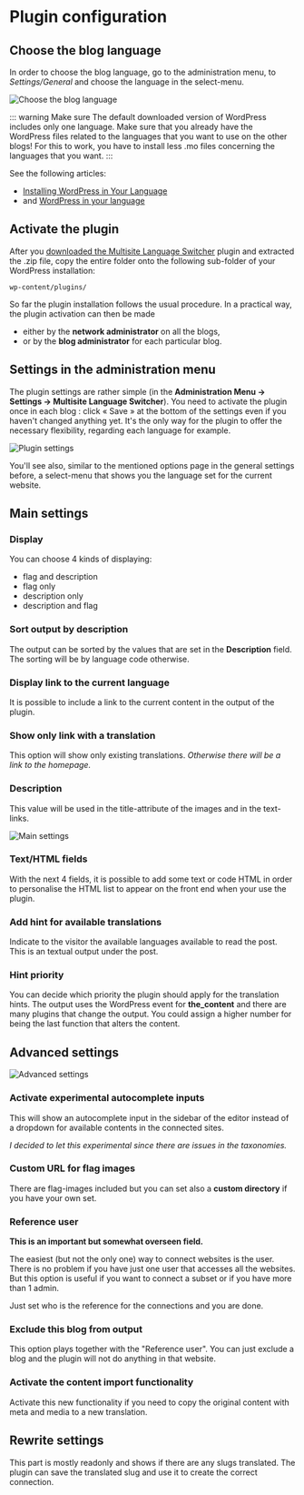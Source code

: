 # Plugin configuration

## Choose the blog language

In order to choose the blog language, go to the administration menu, to *Settings/General* and choose the language in the select-menu.

![Choose the blog language](/images/select-language.png)

::: warning Make sure
The default downloaded version of WordPress includes only one language. Make sure that you already have the WordPress files related to the languages that you want to use on the other blogs! For this to work, you have to install less .mo files concerning the languages that you want.
:::

See the following articles:

-  [Installing WordPress in Your Language](http://codex.wordpress.org/Installing_WordPress_in_Your_Language)​
-  and [WordPress in your language](http://codex.wordpress.org/WordPress_in_Your_Language)​

## Activate the plugin

After you [downloaded the Multisite Language Switcher](https://wordpress.org/plugins/multisite-language-switcher/) plugin and extracted the .zip file, copy the entire folder onto the following sub-folder of your WordPress installation:

    wp-content/plugins/

So far the plugin installation follows the usual procedure. In a practical way, the plugin activation can then be made

-  either by the **network administrator** on all the blogs,
-  or by the **blog administrator** for each particular blog.

## Settings in the administration menu

The plugin settings are rather simple (in the **Administration Menu -> Settings -> Multisite Language Switcher**). You need to activate the plugin once in each blog : click « Save » at the bottom of the settings even if you haven't changed anything yet. It's the only way for the plugin to offer the necessary flexibility, regarding each language for example.

![Plugin settings](/images/language-settings.png)

You'll see also, similar to the mentioned options page in the general settings before, a select-menu that shows you the language set for the current website.

## Main settings

### Display

You can choose 4 kinds of displaying:

-  flag and description
-  flag only
-  description only
-  description and flag

### Sort output by description

The output can be sorted by the values that are set in the **Description** field. The sorting will be by language code otherwise.

### Display link to the current language

It is possible to include a link to the current content in the output of the plugin.

### Show only link with a translation

This option will show only existing translations. *Otherwise there will be a link to the homepage.*

### Description

This value will be used in the title-attribute of the images and in the text-links. 

![Main settings](/images/main-settings.png)

### Text/HTML fields

With the next 4 fields, it is possible to add some text or code HTML in order to personalise the HTML list to appear on the front end when your use the plugin.

### Add hint for available translations

Indicate to the visitor the available languages available to read the post. This is an textual output under the post. 

### Hint priority 

You can decide which priority the plugin should apply for the translation hints. The output uses the WordPress event for **the_content** and there are many plugins that change the output. You could assign a higher number for being the last function that alters the content.

## Advanced settings

![Advanced settings](/images/advanced-settings.png)

### Activate experimental autocomplete inputs

This will show an autocomplete input in the sidebar of the editor instead of a dropdown for available contents in the connected sites.

*I decided to let this experimental since there are issues in the taxonomies.*

### Custom URL for flag images

There are flag-images included but you can set also a **custom directory** if you have your own set.

### Reference user

**This is an important but somewhat overseen field.**

The easiest (but not the only one) way to connect websites is the user. There is no problem if you have just one user that accesses all the websites. But this option is useful if you want to connect a subset or if you have more than 1 admin.

Just set who is the reference for the connections and you are done.

### Exclude this blog from output

This option plays together with the "Reference user". You can just exclude a blog and the plugin will not do anything in that website.

### Activate the content import functionality

Activate this new functionality if you need to copy the original content with meta and media to a new translation.

## Rewrite settings

This part is mostly readonly and shows if there are any slugs translated. The plugin can save the translated slug and use it to create the correct connection.  
